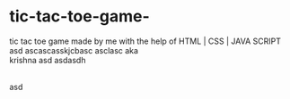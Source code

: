 # tic-tac-toe-game-

tic tac toe game made by me with the help of HTML | CSS | JAVA SCRIPT
<br/>
asd
ascascasskjcbasc
asclasc
aka
<br/>
krishna
asd
asdasdh

<br/>
asd
